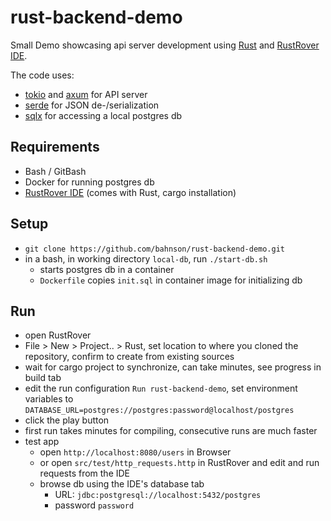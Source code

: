 # rust-backend-demo

Small Demo showcasing api server development using [Rust](https://www.rust-lang.org/) and [RustRover IDE](https://www.jetbrains.com/de-de/rust/).

The code uses:
- [tokio](https://github.com/tokio-rs/tokio) and [axum](https://github.com/tokio-rs/axum) for API server
- [serde](https://github.com/serde-rs/serde) for JSON de-/serialization
- [sqlx](https://github.com/launchbadge/sqlx) for accessing a local postgres db


## Requirements
- Bash / GitBash
- Docker for running postgres db
- [RustRover IDE](https://www.jetbrains.com/de-de/rust/) (comes with Rust, cargo installation)

## Setup
- `git clone https://github.com/bahnson/rust-backend-demo.git`
-  in a bash, in working directory `local-db`, run `./start-db.sh`
    - starts postgres db in a container 
    - `Dockerfile` copies `init.sql` in container image for initializing db

## Run

- open RustRover
- File > New > Project.. > Rust, set location to where you cloned the repository,  confirm to create from existing sources
- wait for cargo project to synchronize, can take minutes, see progress in build tab
- edit the run configuration `Run rust-backend-demo`, set environment variables to `DATABASE_URL=postgres://postgres:password@localhost/postgres`
- click the play button
- first run takes minutes for compiling, consecutive runs are much faster
- test app
  - open `http://localhost:8080/users` in Browser
  - or open `src/test/http_requests.http` in RustRover and edit and run requests from the IDE
  - browse db using the IDE's database tab
    - URL: `jdbc:postgresql://localhost:5432/postgres`
    - password `password`